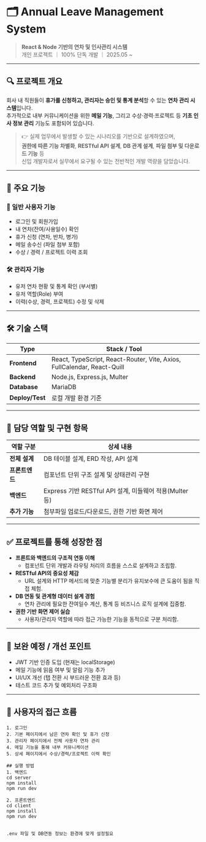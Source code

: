# 🗂️ Annual Leave Management System

> **React & Node 기반의 연차 및 인사관리 시스템**  
> 개인 프로젝트 ｜ 100% 단독 개발 ｜ 2025.05 ~

---

## 🔍 프로젝트 개요

회사 내 직원들이 **휴가를 신청하고, 관리자는 승인 및 통계 분석**할 수 있는 **연차 관리 시스템**입니다.  
추가적으로 내부 커뮤니케이션을 위한 **메일 기능**, 그리고 수상·경력·프로젝트 등 **기초 인사 정보 관리** 기능도 포함되어 있습니다.

> 👉 실제 업무에서 발생할 수 있는 시나리오를 기반으로 설계하였으며,  
> **권한에 따른 기능 차별화**, **RESTful API 설계**, **DB 관계 설계**, **파일 첨부 및 다운로드 기능** 등  
> 신입 개발자로서 실무에서 요구될 수 있는 전반적인 개발 역량을 담았습니다.

---

## 📌 주요 기능

### 👤 일반 사용자 기능
- 로그인 및 회원가입
- 내 연차(잔여/사용일수) 확인
- 휴가 신청 (연차, 반차, 병가)
- 메일 송수신 (파일 첨부 포함)
- 수상 / 경력 / 프로젝트 이력 조회

### 🛠️ 관리자 기능
- 유저 연차 현황 및 통계 확인 (부서별)
- 유저 역할(Role) 부여
- 이력(수상, 경력, 프로젝트) 수정 및 삭제

---

## 🛠 기술 스택

| Type       | Stack / Tool |
|------------|---------------|
| **Frontend** | React, TypeScript, React-Router, Vite, Axios, FullCalendar, React-Quill |
| **Backend**  | Node.js, Express.js, Multer |
| **Database** | MariaDB |
| **Deploy/Test** | 로컬 개발 환경 기준 |

---

## 📌 담당 역할 및 구현 항목

| 역할 구분 | 상세 내용 |
|-----------|-----------|
| **전체 설계** | DB 테이블 설계, ERD 작성, API 설계 |
| **프론트엔드** | 컴포넌트 단위 구조 설계 및 상태관리 구현 |
| **백엔드** | Express 기반 RESTful API 설계, 미들웨어 적용(Multer 등) |
| **추가 기능** | 첨부파일 업로드/다운로드, 권한 기반 화면 제어 |

---

## ✅ 프로젝트를 통해 성장한 점

- **프론트와 백엔드의 구조적 연동 이해**
  - 컴포넌트 단위 개발과 라우팅 처리의 흐름을 스스로 설계하고 조립함.
- **RESTful API의 중요성 체감**
  - URL 설계와 HTTP 메서드에 맞춘 기능별 분리가 유지보수에 큰 도움이 됨을 직접 체험.
- **DB 연동 및 관계형 데이터 설계 경험**
  - 연차 관리에 필요한 잔여일수 계산, 통계 등 비즈니스 로직 설계에 집중함.
- **권한 기반 화면 제어 실습**
  - 사용자/관리자 역할에 따라 접근 가능한 기능을 동적으로 구분 처리함.

---

## 🧩 보완 예정 / 개선 포인트

- JWT 기반 인증 도입 (현재는 localStorage)
- 메일 기능에 읽음 여부 및 알림 기능 추가
- UI/UX 개선 (탭 전환 시 부드러운 전환 효과 등)
- 테스트 코드 추가 및 예외처리 구조화

---

## 💬 사용자의 접근 흐름

```text
1. 로그인
2. 기본 페이지에서 남은 연차 확인 및 휴가 신청
3. 관리자 페이지에서 전체 사용자 연차 관리
4. 메일 기능을 통해 내부 커뮤니케이션
5. 상세 페이지에서 수상/경력/프로젝트 이력 확인

## 실행 방법
1. 백엔드
cd server
npm install
npm run dev

2. 프론트엔드
cd client
npm install
npm run dev


.env 파일 및 DB연동 정보는 환경에 맞게 설정필요


